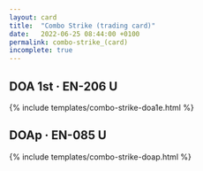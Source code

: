 ```yaml
---
layout: card
title:  "Combo Strike (trading card)"
date:   2022-06-25 08:44:00 +0100
permalink: combo-strike_(card)
incomplete: true
---
```


## DOA 1st &middot; EN-206 U

{% include templates/combo-strike-doa1e.html %}


## DOAp &middot; EN-085 U

{% include templates/combo-strike-doap.html %}
